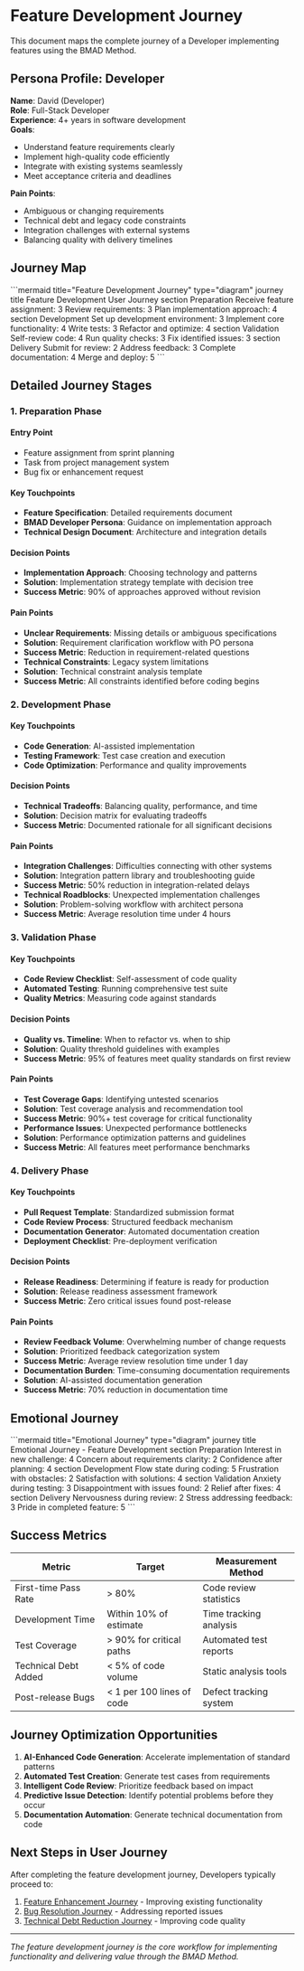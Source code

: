 ﻿# Feature Development Journey

This document maps the complete journey of a Developer implementing features using the BMAD Method.

## Persona Profile: Developer

**Name**: David (Developer)  
**Role**: Full-Stack Developer  
**Experience**: 4+ years in software development  
**Goals**:
- Understand feature requirements clearly
- Implement high-quality code efficiently
- Integrate with existing systems seamlessly
- Meet acceptance criteria and deadlines

**Pain Points**:
- Ambiguous or changing requirements
- Technical debt and legacy code constraints
- Integration challenges with external systems
- Balancing quality with delivery timelines

## Journey Map

\```mermaid title="Feature Development Journey" type="diagram"
journey
    title Feature Development User Journey
    section Preparation
      Receive feature assignment: 3
      Review requirements: 3
      Plan implementation approach: 4
    section Development
      Set up development environment: 3
      Implement core functionality: 4
      Write tests: 3
      Refactor and optimize: 4
    section Validation
      Self-review code: 4
      Run quality checks: 3
      Fix identified issues: 3
    section Delivery
      Submit for review: 2
      Address feedback: 3
      Complete documentation: 4
      Merge and deploy: 5
\```

## Detailed Journey Stages

### 1. Preparation Phase

#### Entry Point
- Feature assignment from sprint planning
- Task from project management system
- Bug fix or enhancement request

#### Key Touchpoints
- **Feature Specification**: Detailed requirements document
- **BMAD Developer Persona**: Guidance on implementation approach
- **Technical Design Document**: Architecture and integration details

#### Decision Points
-  **Implementation Approach**: Choosing technology and patterns
  - **Solution**: Implementation strategy template with decision tree
  - **Success Metric**: 90% of approaches approved without revision

#### Pain Points
-  **Unclear Requirements**: Missing details or ambiguous specifications
  - **Solution**: Requirement clarification workflow with PO persona
  - **Success Metric**: Reduction in requirement-related questions
-  **Technical Constraints**: Legacy system limitations
  - **Solution**: Technical constraint analysis template
  - **Success Metric**: All constraints identified before coding begins

### 2. Development Phase

#### Key Touchpoints
- **Code Generation**: AI-assisted implementation
- **Testing Framework**: Test case creation and execution
- **Code Optimization**: Performance and quality improvements

#### Decision Points
-  **Technical Tradeoffs**: Balancing quality, performance, and time
  - **Solution**: Decision matrix for evaluating tradeoffs
  - **Success Metric**: Documented rationale for all significant decisions

#### Pain Points
-  **Integration Challenges**: Difficulties connecting with other systems
  - **Solution**: Integration pattern library and troubleshooting guide
  - **Success Metric**: 50% reduction in integration-related delays
-  **Technical Roadblocks**: Unexpected implementation challenges
  - **Solution**: Problem-solving workflow with architect persona
  - **Success Metric**: Average resolution time under 4 hours

### 3. Validation Phase

#### Key Touchpoints
- **Code Review Checklist**: Self-assessment of code quality
- **Automated Testing**: Running comprehensive test suite
- **Quality Metrics**: Measuring code against standards

#### Decision Points
-  **Quality vs. Timeline**: When to refactor vs. when to ship
  - **Solution**: Quality threshold guidelines with examples
  - **Success Metric**: 95% of features meet quality standards on first review

#### Pain Points
-  **Test Coverage Gaps**: Identifying untested scenarios
  - **Solution**: Test coverage analysis and recommendation tool
  - **Success Metric**: 90%+ test coverage for critical functionality
-  **Performance Issues**: Unexpected performance bottlenecks
  - **Solution**: Performance optimization patterns and guidelines
  - **Success Metric**: All features meet performance benchmarks

### 4. Delivery Phase

#### Key Touchpoints
- **Pull Request Template**: Standardized submission format
- **Code Review Process**: Structured feedback mechanism
- **Documentation Generator**: Automated documentation creation
- **Deployment Checklist**: Pre-deployment verification

#### Decision Points
-  **Release Readiness**: Determining if feature is ready for production
  - **Solution**: Release readiness assessment framework
  - **Success Metric**: Zero critical issues found post-release

#### Pain Points
-  **Review Feedback Volume**: Overwhelming number of change requests
  - **Solution**: Prioritized feedback categorization system
  - **Success Metric**: Average review resolution time under 1 day
-  **Documentation Burden**: Time-consuming documentation requirements
  - **Solution**: AI-assisted documentation generation
  - **Success Metric**: 70% reduction in documentation time

## Emotional Journey

\```mermaid title="Emotional Journey" type="diagram"
journey
    title Emotional Journey - Feature Development
    section Preparation
      Interest in new challenge: 4
      Concern about requirements clarity: 2
      Confidence after planning: 4
    section Development
      Flow state during coding: 5
      Frustration with obstacles: 2
      Satisfaction with solutions: 4
    section Validation
      Anxiety during testing: 3
      Disappointment with issues found: 2
      Relief after fixes: 4
    section Delivery
      Nervousness during review: 2
      Stress addressing feedback: 3
      Pride in completed feature: 5
\```

## Success Metrics

| Metric | Target | Measurement Method |
|--------|--------|-------------------|
| First-time Pass Rate | > 80% | Code review statistics |
| Development Time | Within 10% of estimate | Time tracking analysis |
| Test Coverage | > 90% for critical paths | Automated test reports |
| Technical Debt Added | < 5% of code volume | Static analysis tools |
| Post-release Bugs | < 1 per 100 lines of code | Defect tracking system |

## Journey Optimization Opportunities

1. **AI-Enhanced Code Generation**: Accelerate implementation of standard patterns
2. **Automated Test Creation**: Generate test cases from requirements
3. **Intelligent Code Review**: Prioritize feedback based on impact
4. **Predictive Issue Detection**: Identify potential problems before they occur
5. **Documentation Automation**: Generate technical documentation from code

## Next Steps in User Journey

After completing the feature development journey, Developers typically proceed to:

1. [Feature Enhancement Journey](feature-enhancement.md) - Improving existing functionality
2. [Bug Resolution Journey](bug-resolution.md) - Addressing reported issues
3. [Technical Debt Reduction Journey](technical-debt-reduction.md) - Improving code quality

---

*The feature development journey is the core workflow for implementing functionality and delivering value through the BMAD Method.*

